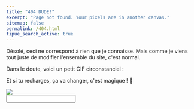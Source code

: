 ```yaml
---
title: "404 DUDE!"
excerpt: "Page not found. Your pixels are in another canvas."
sitemap: false
permalink: /404.html
tipue_search_active: true
---
```


Désolé, <span id='ceci'>ceci</span> ne correspond à rien que je connaisse. Mais comme je viens tout juste de modifier l'ensemble du site, c'est normal.

Dans le doute, voici un petit GIF circonstanciel :

<span id = "giphyme"></span>

Et si tu recharges, ça va changer, c'est magique ! 🦄

<form action="{{ page.url | relative_url }}">
  <div class="tipue_search_left"><img src="{{ "/assets/tipuesearch/search.png" | relative_url }}" class="tipue_search_icon"></div>
  <div class="tipue_search_right"><input type="text" name="q" id="tipue_search_input" pattern=".{3,}" title="At least 3 characters" required></div>
  <div style="clear: both;"></div>
</form>


<p id="tipue_search_content"></p>

<script type="text/javascript">

function unslug(text) {
  text = text.replace('{{ site.url }}','')
  .replace(/-/g,' ').replace('/','').replace('amp','')
  .replace('category','').replace('tag','');
  text = decodeURIComponent(text);
  return text;
}

function redirectWithoutSlash(){
  var myUrl = location.href.replace('category/','').replace('tag/','');

  // In case of old /amp pages => redirect to cleaner version
  if(myUrl.indexOf('/amp')!==-1) {
    console.log(myUrl);
    myUrl = myUrl.replace(/\/amp(.*)/,'').replace(/\/amp\/(.*)/,'');
    location.href = myUrl;

  // in case of final "/", remove it to locate
  } else if (myUrl.slice(-1) === "/"){
    myUrl = myUrl.substring(0, myUrl.length-1);
    location.href = myUrl + '?q=' + unslug(myUrl);
  }
}
redirectWithoutSlash();

document.addEventListener('DOMContentLoaded', function () {
  var $GET=[];
  window.location.href.replace(/[?&]+([^=&]+)=([^&]*)/gi,function(a,name,value){$GET[name]=value;});

  var item = $GET['q'] ? $GET['q'] : window.location.href

  item = unslug(item);
  var ceci = document.getElementById('ceci');
  ceci.textContent = item;
  document.getElementById('tipue_search_input').value = item;

  getGif(item);

});
</script>
